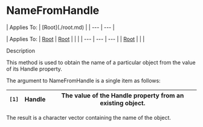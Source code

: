 




<h1 class="heading"><span class="name">NameFromHandle</span></h1>
| Applies To: | [Root](./root.md) |
| --- | ---  |

| Applies To: | [Root](./root.md) | [Root](./root.md) |  |  |
| --- | --- | ---  |
| [Root](./root.md) |  |  |


Description


This method is used to obtain the name of a particular object from the value of its Handle property.


The argument to NameFromHandle is a single item as follows:

| `[1]` | Handle | The value of the Handle property from an existing object. |
| --- | --- | ---  |


The result is a character vector containing the name of the object.



